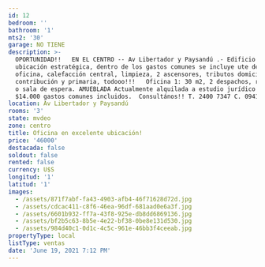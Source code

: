 ```yaml
---
id: 12
bedroom: ''
bathroom: '1'
mts2: '30'
garage: NO TIENE
description: >-
  OPORTUNIDAD!!   EN EL CENTRO -- Av Libertador y Paysandú .- Edificio con
  ubicación estratégica, dentro de los gastos comunes se incluye ute de cada
  oficina, calefacción central, limpieza, 2 ascensores, tributos domiciliarios,
  contribución y primaria, todooo!!!   Oficina 1: 30 m2, 2 despachos, recepción
  o sala de espera. AMUEBLADA Actualmente alquilada a estudio jurídico en
  $14.000 gastos comunes incluidos.  Consultános!! T. 2400 7347 C. 094140123
location: Av Libertador y Paysandú
rooms: '3'
state: mvdeo
zone: centro
title: Oficina en excelente ubicación!
price: '46000'
destacada: false
soldout: false
rented: false
currency: U$S
longitud: '1'
latitud: '1'
images:
  - /assets/871f7abf-fa43-4903-afb4-46f71628d72d.jpg
  - /assets/cdcac411-c8f6-46ea-96df-681aad0e6a3f.jpg
  - /assets/6601b932-ff7a-43f8-925e-db8dd6869136.jpg
  - /assets/bf2b5c63-8b5e-4e22-bf38-0be8e131d530.jpg
  - /assets/984d40c1-0d1c-4c5c-961e-46bb3f4ceeab.jpg
propertyType: local
listType: ventas
date: 'June 19, 2021 7:12 PM'
---
```


